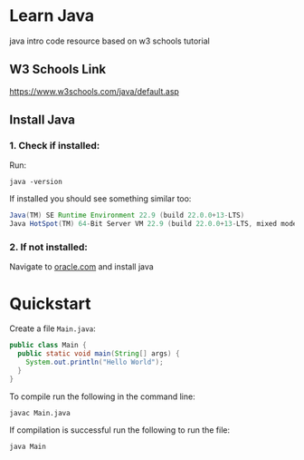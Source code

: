 # Learn Java

java intro code resource based on w3 schools tutorial

## W3 Schools Link

https://www.w3schools.com/java/default.asp

## Install Java

### 1. Check if installed:

Run:
```commandline
java -version
```

If installed you should see something similar too: 
```java version "22.0.0" 2024-08-21 LTS
Java(TM) SE Runtime Environment 22.9 (build 22.0.0+13-LTS)
Java HotSpot(TM) 64-Bit Server VM 22.9 (build 22.0.0+13-LTS, mixed mode)
```

### 2. If not installed:

Navigate to [oracle.com](https://www.oracle.com/java/technologies/downloads/#jdk22-windows)
 and install java

# Quickstart

Create a file `Main.java`:

```java
public class Main {
  public static void main(String[] args) {
    System.out.println("Hello World");
  }
}
```

To compile run the following in the command line: 

```commandline
javac Main.java
```

If compilation is successful run the following to run the file:

```commandline
java Main
```